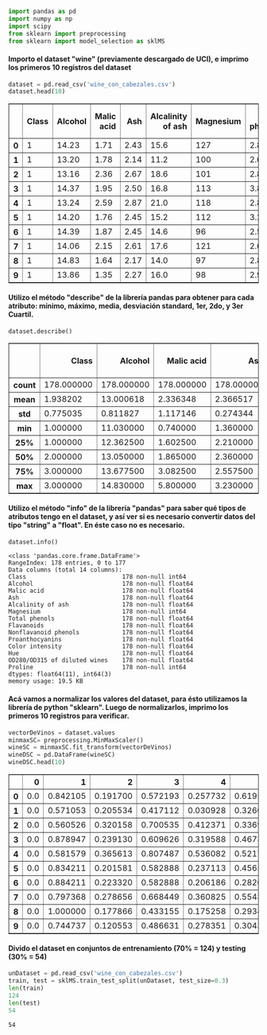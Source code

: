 

```python
import pandas as pd
import numpy as np
import scipy
from sklearn import preprocessing
from sklearn import model_selection as sklMS
```

#### Importo el dataset "wine" (previamente descargado de UCI), e imprimo los primeros 10 registros del dataset


```python
dataset = pd.read_csv('wine_con_cabezales.csv')
dataset.head(10)
```




<div>
<style scoped>
    .dataframe tbody tr th:only-of-type {
        vertical-align: middle;
    }

    .dataframe tbody tr th {
        vertical-align: top;
    }

    .dataframe thead th {
        text-align: right;
    }
</style>
<table border="1" class="dataframe">
  <thead>
    <tr style="text-align: right;">
      <th></th>
      <th>Class</th>
      <th>Alcohol</th>
      <th>Malic acid</th>
      <th>Ash</th>
      <th>Alcalinity of ash</th>
      <th>Magnesium</th>
      <th>Total phenols</th>
      <th>Flavanoids</th>
      <th>Nonflavanoid phenols</th>
      <th>Proanthocyanins</th>
      <th>Color intensity</th>
      <th>Hue</th>
      <th>OD280/OD315 of diluted wines</th>
      <th>Proline</th>
    </tr>
  </thead>
  <tbody>
    <tr>
      <th>0</th>
      <td>1</td>
      <td>14.23</td>
      <td>1.71</td>
      <td>2.43</td>
      <td>15.6</td>
      <td>127</td>
      <td>2.80</td>
      <td>3.06</td>
      <td>0.28</td>
      <td>2.29</td>
      <td>5.64</td>
      <td>1.04</td>
      <td>3.92</td>
      <td>1065</td>
    </tr>
    <tr>
      <th>1</th>
      <td>1</td>
      <td>13.20</td>
      <td>1.78</td>
      <td>2.14</td>
      <td>11.2</td>
      <td>100</td>
      <td>2.65</td>
      <td>2.76</td>
      <td>0.26</td>
      <td>1.28</td>
      <td>4.38</td>
      <td>1.05</td>
      <td>3.40</td>
      <td>1050</td>
    </tr>
    <tr>
      <th>2</th>
      <td>1</td>
      <td>13.16</td>
      <td>2.36</td>
      <td>2.67</td>
      <td>18.6</td>
      <td>101</td>
      <td>2.80</td>
      <td>3.24</td>
      <td>0.30</td>
      <td>2.81</td>
      <td>5.68</td>
      <td>1.03</td>
      <td>3.17</td>
      <td>1185</td>
    </tr>
    <tr>
      <th>3</th>
      <td>1</td>
      <td>14.37</td>
      <td>1.95</td>
      <td>2.50</td>
      <td>16.8</td>
      <td>113</td>
      <td>3.85</td>
      <td>3.49</td>
      <td>0.24</td>
      <td>2.18</td>
      <td>7.80</td>
      <td>0.86</td>
      <td>3.45</td>
      <td>1480</td>
    </tr>
    <tr>
      <th>4</th>
      <td>1</td>
      <td>13.24</td>
      <td>2.59</td>
      <td>2.87</td>
      <td>21.0</td>
      <td>118</td>
      <td>2.80</td>
      <td>2.69</td>
      <td>0.39</td>
      <td>1.82</td>
      <td>4.32</td>
      <td>1.04</td>
      <td>2.93</td>
      <td>735</td>
    </tr>
    <tr>
      <th>5</th>
      <td>1</td>
      <td>14.20</td>
      <td>1.76</td>
      <td>2.45</td>
      <td>15.2</td>
      <td>112</td>
      <td>3.27</td>
      <td>3.39</td>
      <td>0.34</td>
      <td>1.97</td>
      <td>6.75</td>
      <td>1.05</td>
      <td>2.85</td>
      <td>1450</td>
    </tr>
    <tr>
      <th>6</th>
      <td>1</td>
      <td>14.39</td>
      <td>1.87</td>
      <td>2.45</td>
      <td>14.6</td>
      <td>96</td>
      <td>2.50</td>
      <td>2.52</td>
      <td>0.30</td>
      <td>1.98</td>
      <td>5.25</td>
      <td>1.02</td>
      <td>3.58</td>
      <td>1290</td>
    </tr>
    <tr>
      <th>7</th>
      <td>1</td>
      <td>14.06</td>
      <td>2.15</td>
      <td>2.61</td>
      <td>17.6</td>
      <td>121</td>
      <td>2.60</td>
      <td>2.51</td>
      <td>0.31</td>
      <td>1.25</td>
      <td>5.05</td>
      <td>1.06</td>
      <td>3.58</td>
      <td>1295</td>
    </tr>
    <tr>
      <th>8</th>
      <td>1</td>
      <td>14.83</td>
      <td>1.64</td>
      <td>2.17</td>
      <td>14.0</td>
      <td>97</td>
      <td>2.80</td>
      <td>2.98</td>
      <td>0.29</td>
      <td>1.98</td>
      <td>5.20</td>
      <td>1.08</td>
      <td>2.85</td>
      <td>1045</td>
    </tr>
    <tr>
      <th>9</th>
      <td>1</td>
      <td>13.86</td>
      <td>1.35</td>
      <td>2.27</td>
      <td>16.0</td>
      <td>98</td>
      <td>2.98</td>
      <td>3.15</td>
      <td>0.22</td>
      <td>1.85</td>
      <td>7.22</td>
      <td>1.01</td>
      <td>3.55</td>
      <td>1045</td>
    </tr>
  </tbody>
</table>
</div>



#### Utilizo el método "describe" de la librería pandas para obtener para cada atributo: mínimo, máximo, media, desviación standard, 1er, 2do, y 3er Cuartil.


```python
dataset.describe()
```




<div>
<style scoped>
    .dataframe tbody tr th:only-of-type {
        vertical-align: middle;
    }

    .dataframe tbody tr th {
        vertical-align: top;
    }

    .dataframe thead th {
        text-align: right;
    }
</style>
<table border="1" class="dataframe">
  <thead>
    <tr style="text-align: right;">
      <th></th>
      <th>Class</th>
      <th>Alcohol</th>
      <th>Malic acid</th>
      <th>Ash</th>
      <th>Alcalinity of ash</th>
      <th>Magnesium</th>
      <th>Total phenols</th>
      <th>Flavanoids</th>
      <th>Nonflavanoid phenols</th>
      <th>Proanthocyanins</th>
      <th>Color intensity</th>
      <th>Hue</th>
      <th>OD280/OD315 of diluted wines</th>
      <th>Proline</th>
    </tr>
  </thead>
  <tbody>
    <tr>
      <th>count</th>
      <td>178.000000</td>
      <td>178.000000</td>
      <td>178.000000</td>
      <td>178.000000</td>
      <td>178.000000</td>
      <td>178.000000</td>
      <td>178.000000</td>
      <td>178.000000</td>
      <td>178.000000</td>
      <td>178.000000</td>
      <td>178.000000</td>
      <td>178.000000</td>
      <td>178.000000</td>
      <td>178.000000</td>
    </tr>
    <tr>
      <th>mean</th>
      <td>1.938202</td>
      <td>13.000618</td>
      <td>2.336348</td>
      <td>2.366517</td>
      <td>19.494944</td>
      <td>99.741573</td>
      <td>2.295112</td>
      <td>2.029270</td>
      <td>0.361854</td>
      <td>1.590899</td>
      <td>5.058090</td>
      <td>0.957449</td>
      <td>2.611685</td>
      <td>746.893258</td>
    </tr>
    <tr>
      <th>std</th>
      <td>0.775035</td>
      <td>0.811827</td>
      <td>1.117146</td>
      <td>0.274344</td>
      <td>3.339564</td>
      <td>14.282484</td>
      <td>0.625851</td>
      <td>0.998859</td>
      <td>0.124453</td>
      <td>0.572359</td>
      <td>2.318286</td>
      <td>0.228572</td>
      <td>0.709990</td>
      <td>314.907474</td>
    </tr>
    <tr>
      <th>min</th>
      <td>1.000000</td>
      <td>11.030000</td>
      <td>0.740000</td>
      <td>1.360000</td>
      <td>10.600000</td>
      <td>70.000000</td>
      <td>0.980000</td>
      <td>0.340000</td>
      <td>0.130000</td>
      <td>0.410000</td>
      <td>1.280000</td>
      <td>0.480000</td>
      <td>1.270000</td>
      <td>278.000000</td>
    </tr>
    <tr>
      <th>25%</th>
      <td>1.000000</td>
      <td>12.362500</td>
      <td>1.602500</td>
      <td>2.210000</td>
      <td>17.200000</td>
      <td>88.000000</td>
      <td>1.742500</td>
      <td>1.205000</td>
      <td>0.270000</td>
      <td>1.250000</td>
      <td>3.220000</td>
      <td>0.782500</td>
      <td>1.937500</td>
      <td>500.500000</td>
    </tr>
    <tr>
      <th>50%</th>
      <td>2.000000</td>
      <td>13.050000</td>
      <td>1.865000</td>
      <td>2.360000</td>
      <td>19.500000</td>
      <td>98.000000</td>
      <td>2.355000</td>
      <td>2.135000</td>
      <td>0.340000</td>
      <td>1.555000</td>
      <td>4.690000</td>
      <td>0.965000</td>
      <td>2.780000</td>
      <td>673.500000</td>
    </tr>
    <tr>
      <th>75%</th>
      <td>3.000000</td>
      <td>13.677500</td>
      <td>3.082500</td>
      <td>2.557500</td>
      <td>21.500000</td>
      <td>107.000000</td>
      <td>2.800000</td>
      <td>2.875000</td>
      <td>0.437500</td>
      <td>1.950000</td>
      <td>6.200000</td>
      <td>1.120000</td>
      <td>3.170000</td>
      <td>985.000000</td>
    </tr>
    <tr>
      <th>max</th>
      <td>3.000000</td>
      <td>14.830000</td>
      <td>5.800000</td>
      <td>3.230000</td>
      <td>30.000000</td>
      <td>162.000000</td>
      <td>3.880000</td>
      <td>5.080000</td>
      <td>0.660000</td>
      <td>3.580000</td>
      <td>13.000000</td>
      <td>1.710000</td>
      <td>4.000000</td>
      <td>1680.000000</td>
    </tr>
  </tbody>
</table>
</div>



#### Utilizo el método "info" de la librería "pandas" para saber qué tipos de atributos tengo en el dataset, y así ver si es necesario convertir datos del tipo "string" a "float". En éste caso no es necesario.


```python
dataset.info()
```

    <class 'pandas.core.frame.DataFrame'>
    RangeIndex: 178 entries, 0 to 177
    Data columns (total 14 columns):
    Class                           178 non-null int64
    Alcohol                         178 non-null float64
    Malic acid                      178 non-null float64
    Ash                             178 non-null float64
    Alcalinity of ash               178 non-null float64
    Magnesium                       178 non-null int64
    Total phenols                   178 non-null float64
    Flavanoids                      178 non-null float64
    Nonflavanoid phenols            178 non-null float64
    Proanthocyanins                 178 non-null float64
    Color intensity                 178 non-null float64
    Hue                             178 non-null float64
    OD280/OD315 of diluted wines    178 non-null float64
    Proline                         178 non-null int64
    dtypes: float64(11), int64(3)
    memory usage: 19.5 KB
    

#### Acá vamos a normalizar los valores del dataset, para ésto utilizamos la librería de python "sklearn". Luego de normalizarlos, imprimo los primeros 10 registros para verificar.


```python
vectorDeVinos = dataset.values
minmaxSC= preprocessing.MinMaxScaler()
wineSC = minmaxSC.fit_transform(vectorDeVinos)
wineDSC = pd.DataFrame(wineSC)
wineDSC.head(10)
```




<div>
<style scoped>
    .dataframe tbody tr th:only-of-type {
        vertical-align: middle;
    }

    .dataframe tbody tr th {
        vertical-align: top;
    }

    .dataframe thead th {
        text-align: right;
    }
</style>
<table border="1" class="dataframe">
  <thead>
    <tr style="text-align: right;">
      <th></th>
      <th>0</th>
      <th>1</th>
      <th>2</th>
      <th>3</th>
      <th>4</th>
      <th>5</th>
      <th>6</th>
      <th>7</th>
      <th>8</th>
      <th>9</th>
      <th>10</th>
      <th>11</th>
      <th>12</th>
      <th>13</th>
    </tr>
  </thead>
  <tbody>
    <tr>
      <th>0</th>
      <td>0.0</td>
      <td>0.842105</td>
      <td>0.191700</td>
      <td>0.572193</td>
      <td>0.257732</td>
      <td>0.619565</td>
      <td>0.627586</td>
      <td>0.573840</td>
      <td>0.283019</td>
      <td>0.593060</td>
      <td>0.372014</td>
      <td>0.455285</td>
      <td>0.970696</td>
      <td>0.561341</td>
    </tr>
    <tr>
      <th>1</th>
      <td>0.0</td>
      <td>0.571053</td>
      <td>0.205534</td>
      <td>0.417112</td>
      <td>0.030928</td>
      <td>0.326087</td>
      <td>0.575862</td>
      <td>0.510549</td>
      <td>0.245283</td>
      <td>0.274448</td>
      <td>0.264505</td>
      <td>0.463415</td>
      <td>0.780220</td>
      <td>0.550642</td>
    </tr>
    <tr>
      <th>2</th>
      <td>0.0</td>
      <td>0.560526</td>
      <td>0.320158</td>
      <td>0.700535</td>
      <td>0.412371</td>
      <td>0.336957</td>
      <td>0.627586</td>
      <td>0.611814</td>
      <td>0.320755</td>
      <td>0.757098</td>
      <td>0.375427</td>
      <td>0.447154</td>
      <td>0.695971</td>
      <td>0.646933</td>
    </tr>
    <tr>
      <th>3</th>
      <td>0.0</td>
      <td>0.878947</td>
      <td>0.239130</td>
      <td>0.609626</td>
      <td>0.319588</td>
      <td>0.467391</td>
      <td>0.989655</td>
      <td>0.664557</td>
      <td>0.207547</td>
      <td>0.558360</td>
      <td>0.556314</td>
      <td>0.308943</td>
      <td>0.798535</td>
      <td>0.857347</td>
    </tr>
    <tr>
      <th>4</th>
      <td>0.0</td>
      <td>0.581579</td>
      <td>0.365613</td>
      <td>0.807487</td>
      <td>0.536082</td>
      <td>0.521739</td>
      <td>0.627586</td>
      <td>0.495781</td>
      <td>0.490566</td>
      <td>0.444795</td>
      <td>0.259386</td>
      <td>0.455285</td>
      <td>0.608059</td>
      <td>0.325963</td>
    </tr>
    <tr>
      <th>5</th>
      <td>0.0</td>
      <td>0.834211</td>
      <td>0.201581</td>
      <td>0.582888</td>
      <td>0.237113</td>
      <td>0.456522</td>
      <td>0.789655</td>
      <td>0.643460</td>
      <td>0.396226</td>
      <td>0.492114</td>
      <td>0.466724</td>
      <td>0.463415</td>
      <td>0.578755</td>
      <td>0.835949</td>
    </tr>
    <tr>
      <th>6</th>
      <td>0.0</td>
      <td>0.884211</td>
      <td>0.223320</td>
      <td>0.582888</td>
      <td>0.206186</td>
      <td>0.282609</td>
      <td>0.524138</td>
      <td>0.459916</td>
      <td>0.320755</td>
      <td>0.495268</td>
      <td>0.338737</td>
      <td>0.439024</td>
      <td>0.846154</td>
      <td>0.721826</td>
    </tr>
    <tr>
      <th>7</th>
      <td>0.0</td>
      <td>0.797368</td>
      <td>0.278656</td>
      <td>0.668449</td>
      <td>0.360825</td>
      <td>0.554348</td>
      <td>0.558621</td>
      <td>0.457806</td>
      <td>0.339623</td>
      <td>0.264984</td>
      <td>0.321672</td>
      <td>0.471545</td>
      <td>0.846154</td>
      <td>0.725392</td>
    </tr>
    <tr>
      <th>8</th>
      <td>0.0</td>
      <td>1.000000</td>
      <td>0.177866</td>
      <td>0.433155</td>
      <td>0.175258</td>
      <td>0.293478</td>
      <td>0.627586</td>
      <td>0.556962</td>
      <td>0.301887</td>
      <td>0.495268</td>
      <td>0.334471</td>
      <td>0.487805</td>
      <td>0.578755</td>
      <td>0.547076</td>
    </tr>
    <tr>
      <th>9</th>
      <td>0.0</td>
      <td>0.744737</td>
      <td>0.120553</td>
      <td>0.486631</td>
      <td>0.278351</td>
      <td>0.304348</td>
      <td>0.689655</td>
      <td>0.592827</td>
      <td>0.169811</td>
      <td>0.454259</td>
      <td>0.506826</td>
      <td>0.430894</td>
      <td>0.835165</td>
      <td>0.547076</td>
    </tr>
  </tbody>
</table>
</div>



#### Divido el dataset en conjuntos de entrenamiento (70% = 124) y testing (30% = 54)


```python
unDataset = pd.read_csv('wine_con_cabezales.csv')
train, test = sklMS.train_test_split(unDataset, test_size=0.3)
len(train)
124
len(test)
54
```




    54


